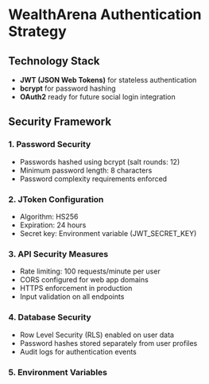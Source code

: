 # WealthArena Authentication Strategy

## Technology Stack
- **JWT (JSON Web Tokens)** for stateless authentication
- **bcrypt** for password hashing
- **OAuth2** ready for future social login integration

## Security Framework

### 1. Password Security
- Passwords hashed using bcrypt (salt rounds: 12)
- Minimum password length: 8 characters
- Password complexity requirements enforced

### 2. JToken Configuration
- Algorithm: HS256
- Expiration: 24 hours
- Secret key: Environment variable (JWT_SECRET_KEY)

### 3. API Security Measures
- Rate limiting: 100 requests/minute per user
- CORS configured for web app domains
- HTTPS enforcement in production
- Input validation on all endpoints

### 4. Database Security
- Row Level Security (RLS) enabled on user data
- Password hashes stored separately from user profiles
- Audit logs for authentication events

### 5. Environment Variables